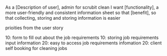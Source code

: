 As a [Description of user], admin for scrubit clean
I want [functionality], a more user-friendly and consistent information sheet
so that [benefit], so that collecting, storing and storing information is easier

prioities from the user story

10: form to fill out about the job requirements
10: storing job requirements input information
20: easy to access job requirements infomation
20: client self booking for cleaning jobs

